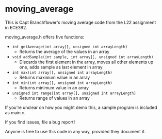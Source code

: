 # moving_average

This is Capt Branchflower's moving average code from the L22 assignment in ECE382.

moving_average.h offers five functions:

- `int getAverage(int array[], unsigned int arrayLength)`
    - Returns the average of the values in an array
- `void addSample(int sample, int array[], unsigned int arrayLength)`
    - Discards the first element in the array, moves all other elements up one, adds sample as last element in array
- `int max(int array[], unsigned int arrayLength)`
    - Returns maximum value in an array
- `int min(int array[], unsigned int arrayLength)`
    - Returns minimum value in an array
- `unsigned int range(int array[], unsigned int arrayLength)`
    - Returns range of values in an array

If you're unclear on how you might demo this, a sample program is included as main.c.

If you find issues, file a bug report!

Anyone is free to use this code in any way, provided they document it.
